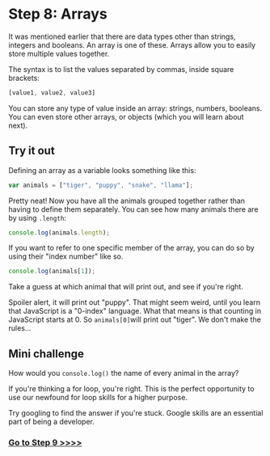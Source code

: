 # Step 8: Arrays

It was mentioned earlier that there are data types other than strings, integers and booleans. An array is one of these. Arrays allow you to easily store multiple values together.

The syntax is to list the values separated by commas, inside square brackets:

```js
[value1, value2, value3]
```

You can store any type of value inside an array: strings, numbers, booleans. You can even store other arrays, or objects (which you will learn about next).

## Try it out

Defining an array as a variable looks something like this:

```js
var animals = ["tiger", "puppy", "snake", "llama"];
```

Pretty neat! Now you have all the animals grouped together rather than having to define them separately. You can see how many animals there are by using `.length`:

```js
console.log(animals.length);
```

If you want to refer to one specific member of the array, you can do so by using their "index number" like so.

```js
console.log(animals[1]);
```

Take a guess at which animal that will print out, and see if you're right.

Spoiler alert, it will print out "puppy". That might seem weird, until you learn that JavaScript is a "0-index" language. What that means is that counting in JavaScript starts at 0. So `animals[0]`will print out "tiger". We don't make the rules...

## Mini challenge

How would you `console.log()` the name of every animal in the array?

If you're thinking a for loop, you're right. This is the perfect opportunity to use our newfound for loop skills for a higher purpose.

Try googling to find the answer if you're stuck. Google skills are an essential part of being a developer.

### [Go to Step 9 >>>>](https://github.com/node-girls/beginners-javascript/blob/master/step09.md)
